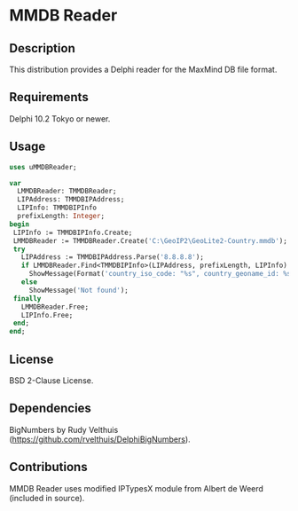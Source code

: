# MMDB Reader

## Description

This distribution provides a Delphi reader for the MaxMind DB file format.

## Requirements

Delphi 10.2 Tokyo or newer.

## Usage
```pascal
uses uMMDBReader;

var
  LMMDBReader: TMMDBReader;
  LIPAddress: TMMDBIPAddress;
  LIPInfo: TMMDBIPInfo
  prefixLength: Integer;
begin
 LIPInfo := TMMDBIPInfo.Create;
 LMMDBReader := TMMDBReader.Create('C:\GeoIP2\GeoLite2-Country.mmdb'); 
 try
   LIPAddress := TMMDBIPAddress.Parse('8.8.8.8');
   if LMMDBReader.Find<TMMDBIPInfo>(LIPAddress, prefixLength, LIPInfo) then
     ShowMessage(Format('country_iso_code: "%s", country_geoname_id: %s', [LIPInfo.Country.ISOCode, IntToStr(LIPInfo.country.GeonameId)]))
   else
     ShowMessage('Not found');
 finally
   LMMDBReader.Free;
   LIPInfo.Free;
 end;
end;
```
## License

BSD 2-Clause License.

## Dependencies

BigNumbers by Rudy Velthuis (https://github.com/rvelthuis/DelphiBigNumbers).

## Contributions

MMDB Reader uses modified IPTypesX module from Albert de Weerd (included in source).
